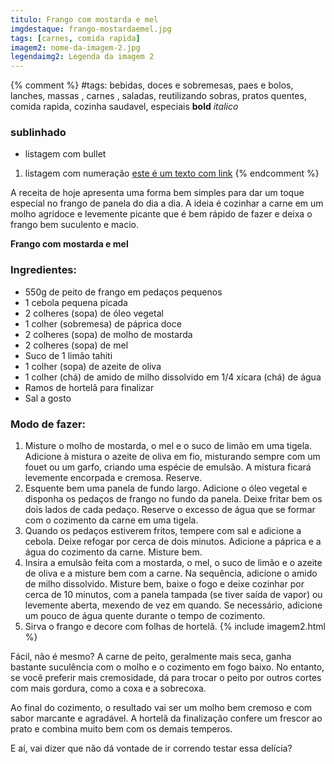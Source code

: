 ```yaml
---
titulo: Frango com mostarda e mel
imgdestaque: frango-mostardaemel.jpg
tags: [carnes, comida rapida]
imagem2: nome-da-imagem-2.jpg
legendaimg2: Legenda da imagem 2
---
```

{% comment %}
#tags: bebidas, doces e sobremesas, paes e bolos, lanches, massas , carnes , saladas, reutilizando sobras, pratos quentes, comida rapida, cozinha saudavel, especiais
**bold**
*italico*
### sublinhado
* listagem com bullet
1. listagem com numeração
[este é um texto com link](https://www.enderecodolink.com)
{% endcomment %}

A receita de hoje apresenta uma forma bem simples para dar um toque especial no frango de panela do dia a dia. A ideia é cozinhar a carne em um molho agridoce e levemente picante que é bem rápido de fazer e deixa o frango bem suculento e macio. 


**Frango com mostarda e mel**

### Ingredientes:

* 550g de peito de frango em pedaços pequenos  
* 1 cebola pequena picada
* 2 colheres (sopa) de óleo vegetal
* 1 colher (sobremesa) de páprica doce
* 2 colheres (sopa) de molho de mostarda 
* 2 colheres (sopa) de mel 
* Suco de 1 limão tahiti 
* 1 colher (sopa) de azeite de oliva
* 1 colher (chá) de amido de milho dissolvido em 1/4 xícara (chá) de água
* Ramos de hortelã para finalizar 
* Sal a gosto 

### Modo de fazer: 

1. Misture o molho de mostarda, o mel e o suco de limão em uma tigela. Adicione à mistura o azeite de oliva em fio, misturando sempre com um fouet ou um garfo, criando uma espécie de emulsão. A mistura ficará levemente encorpada e cremosa. Reserve. 
2. Esquente bem uma panela de fundo largo. Adicione o óleo vegetal e disponha os pedaços de frango no fundo da panela. Deixe fritar bem os dois lados de cada pedaço. Reserve o excesso de água que se formar com o cozimento da carne em uma tigela.
3. Quando os pedaços estiverem fritos, tempere com sal e adicione a cebola. Deixe refogar por cerca de dois minutos. Adicione a páprica e a água do cozimento da carne. Misture bem. 
4. Insira a emulsão feita com a mostarda, o mel, o suco de limão e o azeite de oliva e a misture bem com a carne. Na sequência, adicione o amido de milho dissolvido. Misture bem, baixe o fogo e deixe cozinhar por cerca de 10 minutos, com a panela tampada (se tiver saída de vapor) ou levemente aberta, mexendo de vez em quando. Se necessário, adicione um pouco de água quente durante o tempo de cozimento. 
5. Sirva o frango e decore com folhas de hortelã. 
{% include imagem2.html %}

Fácil, não é mesmo? A carne de peito, geralmente mais seca, ganha bastante suculência com o molho e o cozimento em fogo baixo. No entanto, se você preferir mais cremosidade, dá para trocar o peito por outros cortes com mais gordura, como a coxa e a sobrecoxa. 

Ao final do cozimento, o resultado vai ser um molho bem cremoso e com sabor marcante e agradável. A hortelã da finalização confere um frescor ao prato e combina muito bem com os demais temperos. 

E aí, vai dizer que não dá vontade de ir correndo testar essa delícia?